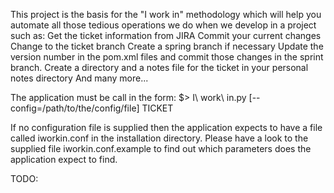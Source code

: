 This project is the basis for the "I work in" methodology which will help you automate
all those tedious operations we do when we develop in a project such as:
    Get the ticket information from JIRA
    Commit your current changes
    Change to the ticket branch
    Create a spring branch if necessary
    Update the version number in the pom.xml files and commit those changes in the sprint branch.
    Create a directory and a notes file for the ticket in your personal notes directory
    And many more...

The application must be call in the form:
    $> I\ work\ in.py [--config=/path/to/the/config/file] TICKET
    
If no configuration file is supplied then the application expects to have a file called 
iworkin.conf in the installation directory.
Please have a look to the supplied file iworkin.conf.example to find out which parameters
does the application expect to find. 


TODO:
